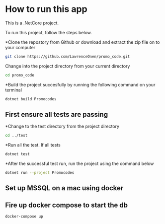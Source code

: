 # How to run this app

This is a .NetCore project.

To run this project, follow the steps below.

*Clone the repostory from Github or download and extract the zip file on to your computer

```bash
git clone https://github.com/LawrenceOnen/promo_code.git
```

Change into the project directory from your current directory

```bash
cd promo_code
```

*Build the project succesfully by running the following command on your terminal

```bash
dotnet build Promocodes
```

## First ensure all tests are passing

*Change to the test directory from the project directory

```bash
cd ../test
```

*Run all the test. If all tests

```bash
dotnet test
```

*After the successful test run, run the project using the command below

```bash
dotnet run --project Promocodes
```

## Set up MSSQL on a mac using docker

[](https://database.guide/how-to-install-sql-server-on-a-mac/)
[](https://code.visualstudio.com/docs/containers/quickstart-aspnet-core)

## Fire up docker compose to start the db

```bash
docker-compose up
```
